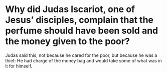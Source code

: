 # Why did Judas Iscariot, one of Jesus’ disciples, complain that the perfume should have been sold and the money given to the poor?

Judas said this, not because he cared for the poor, but because he was a thief: He had charge of the money bag and would take some of what was in it for himself.
